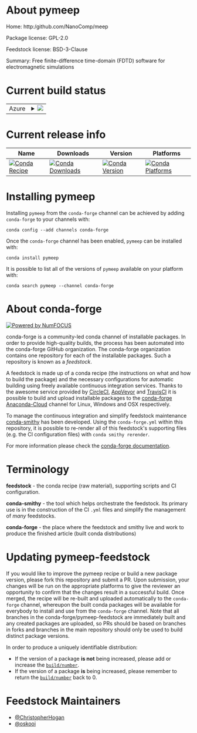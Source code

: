 About pymeep
============

Home: http:/github.com/NanoComp/meep

Package license: GPL-2.0

Feedstock license: BSD-3-Clause

Summary: Free finite-difference time-domain (FDTD) software for electromagnetic simulations



Current build status
====================


<table>
    
  <tr>
    <td>Azure</td>
    <td>
      <details>
        <summary>
          <a href="https://dev.azure.com/conda-forge/feedstock-builds/_build/latest?definitionId=5697&branchName=master">
            <img src="https://dev.azure.com/conda-forge/feedstock-builds/_apis/build/status/pymeep-feedstock?branchName=master">
          </a>
        </summary>
        <table>
          <thead><tr><th>Variant</th><th>Status</th></tr></thead>
          <tbody><tr>
              <td>linux_64_mpimpichpython3.6.____cpython</td>
              <td>
                <a href="https://dev.azure.com/conda-forge/feedstock-builds/_build/latest?definitionId=5697&branchName=master">
                  <img src="https://dev.azure.com/conda-forge/feedstock-builds/_apis/build/status/pymeep-feedstock?branchName=master&jobName=linux&configuration=linux_64_mpimpichpython3.6.____cpython" alt="variant">
                </a>
              </td>
            </tr><tr>
              <td>linux_64_mpimpichpython3.7.____cpython</td>
              <td>
                <a href="https://dev.azure.com/conda-forge/feedstock-builds/_build/latest?definitionId=5697&branchName=master">
                  <img src="https://dev.azure.com/conda-forge/feedstock-builds/_apis/build/status/pymeep-feedstock?branchName=master&jobName=linux&configuration=linux_64_mpimpichpython3.7.____cpython" alt="variant">
                </a>
              </td>
            </tr><tr>
              <td>linux_64_mpimpichpython3.8.____cpython</td>
              <td>
                <a href="https://dev.azure.com/conda-forge/feedstock-builds/_build/latest?definitionId=5697&branchName=master">
                  <img src="https://dev.azure.com/conda-forge/feedstock-builds/_apis/build/status/pymeep-feedstock?branchName=master&jobName=linux&configuration=linux_64_mpimpichpython3.8.____cpython" alt="variant">
                </a>
              </td>
            </tr><tr>
              <td>linux_64_mpinompipython3.6.____cpython</td>
              <td>
                <a href="https://dev.azure.com/conda-forge/feedstock-builds/_build/latest?definitionId=5697&branchName=master">
                  <img src="https://dev.azure.com/conda-forge/feedstock-builds/_apis/build/status/pymeep-feedstock?branchName=master&jobName=linux&configuration=linux_64_mpinompipython3.6.____cpython" alt="variant">
                </a>
              </td>
            </tr><tr>
              <td>linux_64_mpinompipython3.7.____cpython</td>
              <td>
                <a href="https://dev.azure.com/conda-forge/feedstock-builds/_build/latest?definitionId=5697&branchName=master">
                  <img src="https://dev.azure.com/conda-forge/feedstock-builds/_apis/build/status/pymeep-feedstock?branchName=master&jobName=linux&configuration=linux_64_mpinompipython3.7.____cpython" alt="variant">
                </a>
              </td>
            </tr><tr>
              <td>linux_64_mpinompipython3.8.____cpython</td>
              <td>
                <a href="https://dev.azure.com/conda-forge/feedstock-builds/_build/latest?definitionId=5697&branchName=master">
                  <img src="https://dev.azure.com/conda-forge/feedstock-builds/_apis/build/status/pymeep-feedstock?branchName=master&jobName=linux&configuration=linux_64_mpinompipython3.8.____cpython" alt="variant">
                </a>
              </td>
            </tr><tr>
              <td>osx_64_mpimpichpython3.6.____cpython</td>
              <td>
                <a href="https://dev.azure.com/conda-forge/feedstock-builds/_build/latest?definitionId=5697&branchName=master">
                  <img src="https://dev.azure.com/conda-forge/feedstock-builds/_apis/build/status/pymeep-feedstock?branchName=master&jobName=osx&configuration=osx_64_mpimpichpython3.6.____cpython" alt="variant">
                </a>
              </td>
            </tr><tr>
              <td>osx_64_mpimpichpython3.7.____cpython</td>
              <td>
                <a href="https://dev.azure.com/conda-forge/feedstock-builds/_build/latest?definitionId=5697&branchName=master">
                  <img src="https://dev.azure.com/conda-forge/feedstock-builds/_apis/build/status/pymeep-feedstock?branchName=master&jobName=osx&configuration=osx_64_mpimpichpython3.7.____cpython" alt="variant">
                </a>
              </td>
            </tr><tr>
              <td>osx_64_mpimpichpython3.8.____cpython</td>
              <td>
                <a href="https://dev.azure.com/conda-forge/feedstock-builds/_build/latest?definitionId=5697&branchName=master">
                  <img src="https://dev.azure.com/conda-forge/feedstock-builds/_apis/build/status/pymeep-feedstock?branchName=master&jobName=osx&configuration=osx_64_mpimpichpython3.8.____cpython" alt="variant">
                </a>
              </td>
            </tr><tr>
              <td>osx_64_mpinompipython3.6.____cpython</td>
              <td>
                <a href="https://dev.azure.com/conda-forge/feedstock-builds/_build/latest?definitionId=5697&branchName=master">
                  <img src="https://dev.azure.com/conda-forge/feedstock-builds/_apis/build/status/pymeep-feedstock?branchName=master&jobName=osx&configuration=osx_64_mpinompipython3.6.____cpython" alt="variant">
                </a>
              </td>
            </tr><tr>
              <td>osx_64_mpinompipython3.7.____cpython</td>
              <td>
                <a href="https://dev.azure.com/conda-forge/feedstock-builds/_build/latest?definitionId=5697&branchName=master">
                  <img src="https://dev.azure.com/conda-forge/feedstock-builds/_apis/build/status/pymeep-feedstock?branchName=master&jobName=osx&configuration=osx_64_mpinompipython3.7.____cpython" alt="variant">
                </a>
              </td>
            </tr><tr>
              <td>osx_64_mpinompipython3.8.____cpython</td>
              <td>
                <a href="https://dev.azure.com/conda-forge/feedstock-builds/_build/latest?definitionId=5697&branchName=master">
                  <img src="https://dev.azure.com/conda-forge/feedstock-builds/_apis/build/status/pymeep-feedstock?branchName=master&jobName=osx&configuration=osx_64_mpinompipython3.8.____cpython" alt="variant">
                </a>
              </td>
            </tr><tr>
              <td>win_64_mpimpichpython3.6.____cpython</td>
              <td>
                <a href="https://dev.azure.com/conda-forge/feedstock-builds/_build/latest?definitionId=5697&branchName=master">
                  <img src="https://dev.azure.com/conda-forge/feedstock-builds/_apis/build/status/pymeep-feedstock?branchName=master&jobName=win&configuration=win_64_mpimpichpython3.6.____cpython" alt="variant">
                </a>
              </td>
            </tr><tr>
              <td>win_64_mpimpichpython3.7.____cpython</td>
              <td>
                <a href="https://dev.azure.com/conda-forge/feedstock-builds/_build/latest?definitionId=5697&branchName=master">
                  <img src="https://dev.azure.com/conda-forge/feedstock-builds/_apis/build/status/pymeep-feedstock?branchName=master&jobName=win&configuration=win_64_mpimpichpython3.7.____cpython" alt="variant">
                </a>
              </td>
            </tr><tr>
              <td>win_64_mpimpichpython3.8.____cpython</td>
              <td>
                <a href="https://dev.azure.com/conda-forge/feedstock-builds/_build/latest?definitionId=5697&branchName=master">
                  <img src="https://dev.azure.com/conda-forge/feedstock-builds/_apis/build/status/pymeep-feedstock?branchName=master&jobName=win&configuration=win_64_mpimpichpython3.8.____cpython" alt="variant">
                </a>
              </td>
            </tr><tr>
              <td>win_64_mpinompipython3.6.____cpython</td>
              <td>
                <a href="https://dev.azure.com/conda-forge/feedstock-builds/_build/latest?definitionId=5697&branchName=master">
                  <img src="https://dev.azure.com/conda-forge/feedstock-builds/_apis/build/status/pymeep-feedstock?branchName=master&jobName=win&configuration=win_64_mpinompipython3.6.____cpython" alt="variant">
                </a>
              </td>
            </tr><tr>
              <td>win_64_mpinompipython3.7.____cpython</td>
              <td>
                <a href="https://dev.azure.com/conda-forge/feedstock-builds/_build/latest?definitionId=5697&branchName=master">
                  <img src="https://dev.azure.com/conda-forge/feedstock-builds/_apis/build/status/pymeep-feedstock?branchName=master&jobName=win&configuration=win_64_mpinompipython3.7.____cpython" alt="variant">
                </a>
              </td>
            </tr><tr>
              <td>win_64_mpinompipython3.8.____cpython</td>
              <td>
                <a href="https://dev.azure.com/conda-forge/feedstock-builds/_build/latest?definitionId=5697&branchName=master">
                  <img src="https://dev.azure.com/conda-forge/feedstock-builds/_apis/build/status/pymeep-feedstock?branchName=master&jobName=win&configuration=win_64_mpinompipython3.8.____cpython" alt="variant">
                </a>
              </td>
            </tr>
          </tbody>
        </table>
      </details>
    </td>
  </tr>
</table>

Current release info
====================

| Name | Downloads | Version | Platforms |
| --- | --- | --- | --- |
| [![Conda Recipe](https://img.shields.io/badge/recipe-pymeep-green.svg)](https://anaconda.org/conda-forge/pymeep) | [![Conda Downloads](https://img.shields.io/conda/dn/conda-forge/pymeep.svg)](https://anaconda.org/conda-forge/pymeep) | [![Conda Version](https://img.shields.io/conda/vn/conda-forge/pymeep.svg)](https://anaconda.org/conda-forge/pymeep) | [![Conda Platforms](https://img.shields.io/conda/pn/conda-forge/pymeep.svg)](https://anaconda.org/conda-forge/pymeep) |

Installing pymeep
=================

Installing `pymeep` from the `conda-forge` channel can be achieved by adding `conda-forge` to your channels with:

```
conda config --add channels conda-forge
```

Once the `conda-forge` channel has been enabled, `pymeep` can be installed with:

```
conda install pymeep
```

It is possible to list all of the versions of `pymeep` available on your platform with:

```
conda search pymeep --channel conda-forge
```


About conda-forge
=================

[![Powered by NumFOCUS](https://img.shields.io/badge/powered%20by-NumFOCUS-orange.svg?style=flat&colorA=E1523D&colorB=007D8A)](http://numfocus.org)

conda-forge is a community-led conda channel of installable packages.
In order to provide high-quality builds, the process has been automated into the
conda-forge GitHub organization. The conda-forge organization contains one repository
for each of the installable packages. Such a repository is known as a *feedstock*.

A feedstock is made up of a conda recipe (the instructions on what and how to build
the package) and the necessary configurations for automatic building using freely
available continuous integration services. Thanks to the awesome service provided by
[CircleCI](https://circleci.com/), [AppVeyor](https://www.appveyor.com/)
and [TravisCI](https://travis-ci.com/) it is possible to build and upload installable
packages to the [conda-forge](https://anaconda.org/conda-forge)
[Anaconda-Cloud](https://anaconda.org/) channel for Linux, Windows and OSX respectively.

To manage the continuous integration and simplify feedstock maintenance
[conda-smithy](https://github.com/conda-forge/conda-smithy) has been developed.
Using the ``conda-forge.yml`` within this repository, it is possible to re-render all of
this feedstock's supporting files (e.g. the CI configuration files) with ``conda smithy rerender``.

For more information please check the [conda-forge documentation](https://conda-forge.org/docs/).

Terminology
===========

**feedstock** - the conda recipe (raw material), supporting scripts and CI configuration.

**conda-smithy** - the tool which helps orchestrate the feedstock.
                   Its primary use is in the construction of the CI ``.yml`` files
                   and simplify the management of *many* feedstocks.

**conda-forge** - the place where the feedstock and smithy live and work to
                  produce the finished article (built conda distributions)


Updating pymeep-feedstock
=========================

If you would like to improve the pymeep recipe or build a new
package version, please fork this repository and submit a PR. Upon submission,
your changes will be run on the appropriate platforms to give the reviewer an
opportunity to confirm that the changes result in a successful build. Once
merged, the recipe will be re-built and uploaded automatically to the
`conda-forge` channel, whereupon the built conda packages will be available for
everybody to install and use from the `conda-forge` channel.
Note that all branches in the conda-forge/pymeep-feedstock are
immediately built and any created packages are uploaded, so PRs should be based
on branches in forks and branches in the main repository should only be used to
build distinct package versions.

In order to produce a uniquely identifiable distribution:
 * If the version of a package **is not** being increased, please add or increase
   the [``build/number``](https://conda.io/docs/user-guide/tasks/build-packages/define-metadata.html#build-number-and-string).
 * If the version of a package **is** being increased, please remember to return
   the [``build/number``](https://conda.io/docs/user-guide/tasks/build-packages/define-metadata.html#build-number-and-string)
   back to 0.

Feedstock Maintainers
=====================

* [@ChristopherHogan](https://github.com/ChristopherHogan/)
* [@oskooi](https://github.com/oskooi/)

